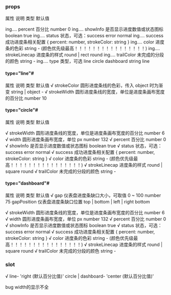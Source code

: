 ### props

属性	说明	类型	默认值

ing....   percent	百分比	number	0
ing....   showInfo	是否显示进度数值或状态图标	boolean	true
ing....   status	状态，可选：success error normal
ing....   success	成功进度条相关配置	{ percent: number, strokeColor: string } 
ing....   color	进度条的色彩	string	- (颜色优先级最高！！！！！！！！！！！！！！！！)
ing....   strokeLinecap	进度条的样式	round | rect	round
ing....   trailColor	未完成的分段的颜色	string	-
ing....   type	类型，可选 line circle dashboard	string	line


#### type="line"#
属性	说明	类型	默认值
√ strokeColor	圆形进度条线的色彩，传入 object 时为渐变	string | object	-
√ strokeWidth	圆形进度条线的宽度，单位是进度条画布宽度的百分比	number	10



#### type="circle"#
属性	说明	类型	默认值

√ strokeWidth	圆形进度条线的宽度，单位是进度条画布宽度的百分比	number	6
√ width	圆形进度条画布宽度，单位 px	number	132
√ percent	百分比	number	0
√ showInfo	是否显示进度数值或状态图标	boolean	true
√ status	状态，可选：success error normal
√ success	成功进度条相关配置	{ percent: number, strokeColor: string }
√ color	进度条的色彩	string	- (颜色优先级最高！！！！！！！！！！！！！！！！)
√ strokeLinecap	进度条的样式	round | square	round
√ trailColor	未完成的分段的颜色	string	-




#### type="dashboard"#
属性	说明	类型	默认值
√ gap 仪表盘进度条缺口大小，可取值 0 ~ 100	number	75
gapPosition	仪表盘进度条缺口位置	top | bottom | left | right bottom

√ strokeWidth	圆形进度条线的宽度，单位是进度条画布宽度的百分比	number	6
√ width	圆形进度条画布宽度，单位 px	number	132
√ percent	百分比	number	0
√ showInfo	是否显示进度数值或状态图标	boolean	true
√ status	状态，可选：success error normal
√ success	成功进度条相关配置	{ percent: number, strokeColor: string }
√ color	进度条的色彩	string	- (颜色优先级最高！！！！！！！！！！！！！！！！)
√ strokeLinecap	进度条的样式	round | square	round
√ trailColor	未完成的分段的颜色	string	-
### slot


√   line- 'right (默认百分比值)'
circle | dashboard- 'center (默认百分比值)'  


bug
width的显示不全